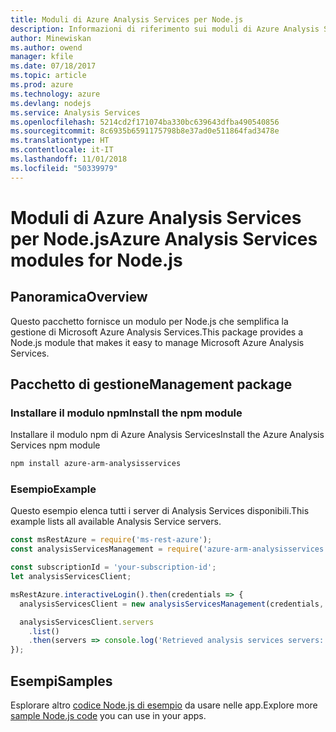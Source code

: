 ```yaml
---
title: Moduli di Azure Analysis Services per Node.js
description: Informazioni di riferimento sui moduli di Azure Analysis Services per Node.js
author: Minewiskan
ms.author: owend
manager: kfile
ms.date: 07/18/2017
ms.topic: article
ms.prod: azure
ms.technology: azure
ms.devlang: nodejs
ms.service: Analysis Services
ms.openlocfilehash: 5214cd2f171074ba330bc639643dfba490540856
ms.sourcegitcommit: 8c6935b6591175798b8e37ad0e511864fad3478e
ms.translationtype: HT
ms.contentlocale: it-IT
ms.lasthandoff: 11/01/2018
ms.locfileid: "50339979"
---
```

# <a name="azure-analysis-services-modules-for-nodejs"></a><span data-ttu-id="72cbe-103">Moduli di Azure Analysis Services per Node.js</span><span class="sxs-lookup"><span data-stu-id="72cbe-103">Azure Analysis Services modules for Node.js</span></span>

## <a name="overview"></a><span data-ttu-id="72cbe-104">Panoramica</span><span class="sxs-lookup"><span data-stu-id="72cbe-104">Overview</span></span>
<span data-ttu-id="72cbe-105">Questo pacchetto fornisce un modulo per Node.js che semplifica la gestione di Microsoft Azure Analysis Services.</span><span class="sxs-lookup"><span data-stu-id="72cbe-105">This package provides a Node.js module that makes it easy to manage Microsoft Azure Analysis Services.</span></span>

## <a name="management-package"></a><span data-ttu-id="72cbe-106">Pacchetto di gestione</span><span class="sxs-lookup"><span data-stu-id="72cbe-106">Management package</span></span>

### <a name="install-the-npm-module"></a><span data-ttu-id="72cbe-107">Installare il modulo npm</span><span class="sxs-lookup"><span data-stu-id="72cbe-107">Install the npm module</span></span>

<span data-ttu-id="72cbe-108">Installare il modulo npm di Azure Analysis Services</span><span class="sxs-lookup"><span data-stu-id="72cbe-108">Install the Azure Analysis Services npm module</span></span>

```bash
npm install azure-arm-analysisservices
```

### <a name="example"></a><span data-ttu-id="72cbe-109">Esempio</span><span class="sxs-lookup"><span data-stu-id="72cbe-109">Example</span></span>

<span data-ttu-id="72cbe-110">Questo esempio elenca tutti i server di Analysis Services disponibili.</span><span class="sxs-lookup"><span data-stu-id="72cbe-110">This example lists all available Analysis Service servers.</span></span>

```javascript
const msRestAzure = require('ms-rest-azure');
const analysisServicesManagement = require('azure-arm-analysisservices');

const subscriptionId = 'your-subscription-id';
let analysisServicesClient;

msRestAzure.interactiveLogin().then(credentials => {
  analysisServicesClient = new analysisServicesManagement(credentials, subscriptionId);

  analysisServicesClient.servers
    .list()
    .then(servers => console.log('Retrieved analysis services servers: ', servers));
});
```

## <a name="samples"></a><span data-ttu-id="72cbe-111">Esempi</span><span class="sxs-lookup"><span data-stu-id="72cbe-111">Samples</span></span>

<span data-ttu-id="72cbe-112">Esplorare altro [codice Node.js di esempio](https://azure.microsoft.com/resources/samples/?platform=nodejs) da usare nelle app.</span><span class="sxs-lookup"><span data-stu-id="72cbe-112">Explore more [sample Node.js code](https://azure.microsoft.com/resources/samples/?platform=nodejs) you can use in your apps.</span></span>
